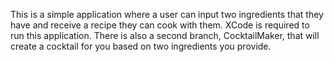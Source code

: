 This is a simple application where a user can input two ingredients that they have and receive a recipe they can cook with them. XCode is required to run this application. There is also a second branch, CocktailMaker, that will create a cocktail for you based on two ingredients you provide. 

